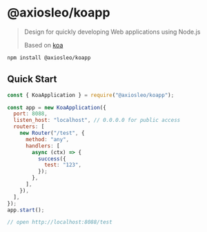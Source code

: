 # @axiosleo/koapp

> Design for quickly developing Web applications using Node.js
>
> Based on [koa](https://koajs.com/)

```bash
npm install @axiosleo/koapp
```

## Quick Start

```javascript
const { KoaApplication } = require("@axiosleo/koapp");

const app = new KoaApplication({
  port: 8088,
  listen_host: "localhost", // 0.0.0.0 for public access
  routers: [
    new Router("/test", {
      method: "any",
      handlers: [
        async (ctx) => {
          success({
            test: "123",
          });
        },
      ],
    }),
  ],
});
app.start();

// open http://localhost:8088/test
```

